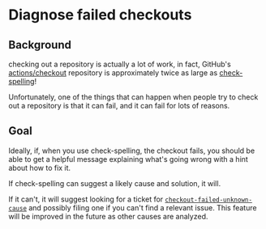 # Diagnose failed checkouts

## Background
checking out a repository is actually a lot of work, in fact, GitHub's [actions/checkout](https://github.com/actions/checkout) repository is approximately twice as large as [check-spelling](https://github.com/check-spelling/check-spelling)!

Unfortunately, one of the things that can happen when people try to check out a repository is that it can fail, and it can fail for lots of reasons.

## Goal

Ideally, if, when you use check-spelling, the checkout fails, you should be able to get a helpful message explaining what's going wrong with a hint about how to fix it.

If check-spelling can suggest a likely cause and solution, it will.

If it can't, it will suggest looking for a ticket for [`checkout-failed-unknown-cause`](https://github.com/check-spelling-sandbox/check-spelling/issues?q=is%3Aissue%20checkout-failed-unknown-cause) and possibly filing one if you can't find a relevant issue. This feature will be improved in the future as other causes are analyzed.
